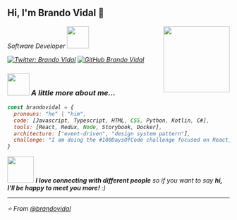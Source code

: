<h2> Hi, I'm Brando Vidal 👋</h2>
<img align='right' src="https://user-images.githubusercontent.com/65886822/95666568-84cfc500-0b20-11eb-9036-e11af47eaa0b.jpeg" width="150">
<p><em>Software Developer <img src="https://media.giphy.com/media/mGcNjsfWAjY5AEZNw6/giphy.gif" width="50"></p>

[![Twitter: Brando Vidal](https://img.shields.io/twitter/follow/brandovidal_?label=Follow)](https://bit.ly/brandovidal-twitter)
[![GitHub Brando Vidal](https://img.shields.io/github/followers/brandovidal?label=follow&style=social)](https://bit.ly/brandovidal-github)


### <img src="https://media.giphy.com/media/CqVNwrLt9KEDK/giphy.gif" width="50"> A little more about me...  

```javascript
const brandovidal = {
  pronouns: "he" | "him",
  code: [Javascript, Typescript, HTML, CSS, Python, Kotlin, C#],
  tools: [React, Redux, Node, Storybook, Docker],
  architecture: ["event-driven", "design system pattern"],
  challenge: "I am doing the #100DaysOfCode challenge focused on React, Docker and Figma"
}
```

<img src="https://media.giphy.com/media/LnQjpWaON8nhr21vNW/giphy.gif" width="60"> <em><b>I love connecting with different people</b> so if you want to say <b>hi, I'll be happy to meet you more!</b> :)</em>

---

⭐️ From [@brandovidal](https://bit.ly/brandovidal-github)
